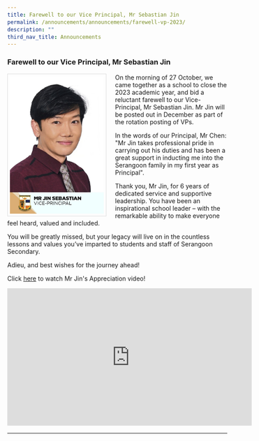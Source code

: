 ```yaml
---
title: Farewell to our Vice Principal, Mr Sebastian Jin
permalink: /announcements/announcements/farewell-vp-2023/
description: ""
third_nav_title: Announcements
---
```

### Farewell to our Vice Principal, Mr Sebastian Jin

<img src="/images/School%20Management%20Team/Jin%20Sebastian.jpg" style="width:215px; height:315px; margin-right:20px; border:0.5px solid Gainsboro; padding: 5px" align="Left">

On the morning of 27 October, we came together as a school to close the 2023 academic year, and bid a reluctant farewell to our Vice-Principal, Mr Sebastian Jin. Mr Jin will be posted out in December as part of the rotation posting of VPs. 

In the words of our Principal, Mr Chen: "Mr Jin takes professional pride in carrying out his duties and has been a great support in inducting me into the Serangoon family in my first year as Principal".

Thank you, Mr Jin, for 6 years of dedicated service and supportive leadership. You have been an inspirational school leader – with the remarkable ability to make everyone feel heard, valued and included. 

You will be greatly missed, but your legacy will live on in the countless lessons and values you’ve imparted to students and staff of Serangoon Secondary. 

Adieu, and best wishes for the journey ahead!

Click [here](https://www.youtube.com/watch?v=Uv_DLgNzcdA) to watch Mr Jin's Appreciation video!

<iframe width="560" height="315" src="https://www.youtube.com/watch?v=Uv_DLgNzcdA" title="NDLP Briefing by Mr Jin" frameborder="0" allow="accelerometer; autoplay; clipboard-write; encrypted-media; gyroscope; picture-in-picture" allowfullscreen=""></iframe>
<hr>